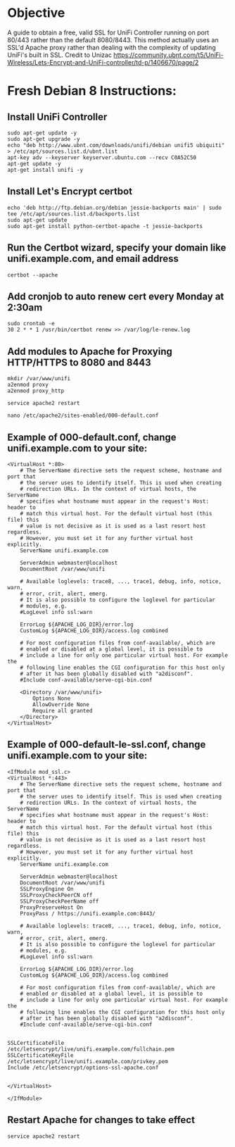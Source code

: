 # Objective

A guide to obtain a free, valid SSL for UniFi Controller running on port 80/443 rather than the default 8080/8443. This method actually uses an SSL'd Apache proxy rather than dealing with the complexity of updating UniFi's built in SSL. Credit to Unizac https://community.ubnt.com/t5/UniFi-Wireless/Lets-Encrypt-and-UniFi-controller/td-p/1406670/page/2

# Fresh Debian 8 Instructions:

## Install UniFi Controller

	sudo apt-get update -y
	sudo apt-get upgrade -y
	echo "deb http://www.ubnt.com/downloads/unifi/debian unifi5 ubiquiti" > /etc/apt/sources.list.d/ubnt.list 
	apt-key adv --keyserver keyserver.ubuntu.com --recv C0A52C50
	apt-get update -y
	apt-get install unifi -y


## Install Let's Encrypt certbot

	echo 'deb http://ftp.debian.org/debian jessie-backports main' | sudo tee /etc/apt/sources.list.d/backports.list
	sudo apt-get update
	sudo apt-get install python-certbot-apache -t jessie-backports


## Run the Certbot wizard, specify your domain like unifi.example.com, and email address
	certbot --apache

## Add cronjob to auto renew cert every Monday at 2:30am
	sudo crontab -e
	30 2 * * 1 /usr/bin/certbot renew >> /var/log/le-renew.log

## Add modules to Apache for Proxying HTTP/HTTPS to 8080 and 8443
	mkdir /var/www/unifi
	a2enmod proxy
	a2enmod proxy_http

	service apache2 restart

	nano /etc/apache2/sites-enabled/000-default.conf

## Example of 000-default.conf, change unifi.example.com to your site:

	<VirtualHost *:80>
		# The ServerName directive sets the request scheme, hostname and port that
		# the server uses to identify itself. This is used when creating
		# redirection URLs. In the context of virtual hosts, the ServerName
		# specifies what hostname must appear in the request's Host: header to
		# match this virtual host. For the default virtual host (this file) this
		# value is not decisive as it is used as a last resort host regardless.
		# However, you must set it for any further virtual host explicitly.
		ServerName unifi.example.com

		ServerAdmin webmaster@localhost
		DocumentRoot /var/www/unifi

		# Available loglevels: trace8, ..., trace1, debug, info, notice, warn,
		# error, crit, alert, emerg.
		# It is also possible to configure the loglevel for particular
		# modules, e.g.
		#LogLevel info ssl:warn

		ErrorLog ${APACHE_LOG_DIR}/error.log
		CustomLog ${APACHE_LOG_DIR}/access.log combined

		# For most configuration files from conf-available/, which are
		# enabled or disabled at a global level, it is possible to
		# include a line for only one particular virtual host. For example the
		# following line enables the CGI configuration for this host only
		# after it has been globally disabled with "a2disconf".
		#Include conf-available/serve-cgi-bin.conf

		<Directory /var/www/unifi>
			Options None
			AllowOverride None
			Require all granted
		</Directory>
	</VirtualHost>

## Example of 000-default-le-ssl.conf, change unifi.example.com to your site:

	<IfModule mod_ssl.c>
	<VirtualHost *:443>
		# The ServerName directive sets the request scheme, hostname and port that
		# the server uses to identify itself. This is used when creating
		# redirection URLs. In the context of virtual hosts, the ServerName
		# specifies what hostname must appear in the request's Host: header to
		# match this virtual host. For the default virtual host (this file) this
		# value is not decisive as it is used as a last resort host regardless.
		# However, you must set it for any further virtual host explicitly.
		ServerName unifi.example.com

		ServerAdmin webmaster@localhost
		DocumentRoot /var/www/unifi
		SSLProxyEngine On
		SSLProxyCheckPeerCN off
		SSLProxyCheckPeerName off
		ProxyPreserveHost On
		ProxyPass / https://unifi.example.com:8443/	

		# Available loglevels: trace8, ..., trace1, debug, info, notice, warn,
		# error, crit, alert, emerg.
		# It is also possible to configure the loglevel for particular
		# modules, e.g.
		#LogLevel info ssl:warn

		ErrorLog ${APACHE_LOG_DIR}/error.log
		CustomLog ${APACHE_LOG_DIR}/access.log combined

		# For most configuration files from conf-available/, which are
		# enabled or disabled at a global level, it is possible to
		# include a line for only one particular virtual host. For example the
		# following line enables the CGI configuration for this host only
		# after it has been globally disabled with "a2disconf".
		#Include conf-available/serve-cgi-bin.conf


	SSLCertificateFile /etc/letsencrypt/live/unifi.example.com/fullchain.pem
	SSLCertificateKeyFile /etc/letsencrypt/live/unifi.example.com/privkey.pem
	Include /etc/letsencrypt/options-ssl-apache.conf


	</VirtualHost>

	</IfModule>

## Restart Apache for changes to take effect
	service apache2 restart
